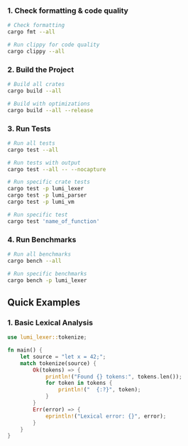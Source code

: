 ### 1. Check formatting & code quality
``` bash
# Check formatting
cargo fmt --all

# Run clippy for code quality
cargo clippy --all
```

### 2. Build the Project
```bash
# Build all crates
cargo build --all

# Build with optimizations
cargo build --all --release
```

### 3. Run Tests
```bash
# Run all tests
cargo test --all

# Run tests with output
cargo test --all -- --nocapture

# Run specific crate tests
cargo test -p lumi_lexer
cargo test -p lumi_parser
cargo test -p lumi_vm

# Run specific test
cargo test 'name_of_function'
```

### 4. Run Benchmarks
```bash
# Run all benchmarks
cargo bench --all

# Run specific benchmarks
cargo bench -p lumi_lexer
```

## Quick Examples

### 1. Basic Lexical Analysis
```rust
use lumi_lexer::tokenize;

fn main() {
    let source = "let x = 42;";
    match tokenize(source) {
        Ok(tokens) => {
            println!("Found {} tokens:", tokens.len());
            for token in tokens {
                println!("  {:?}", token);
            }
        }
        Err(error) => {
            eprintln!("Lexical error: {}", error);
        }
    }
}
```